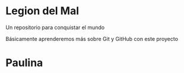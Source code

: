 # Legion del Mal
Un repositorio para conquistar el mundo

Básicamente aprenderemos más sobre Git y GitHub con este proyecto 

# Paulina 